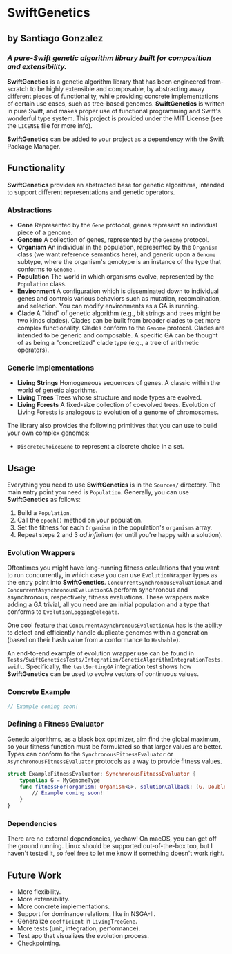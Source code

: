 # SwiftGenetics
## by Santiago Gonzalez
### ***A pure-Swift genetic algorithm library built for composition and extensibility.***

**SwiftGenetics** is a genetic algorithm library that has been engineered from-scratch to be highly extensible and composable, by abstracting away different pieces of functionality, while providing concrete implementations of certain use cases, such as tree-based genomes. **SwiftGenetics** is written in pure Swift, and makes proper use of functional programming and Swift's wonderful type system. This project is provided under the MIT License (see the `LICENSE` file for more info).

**SwiftGenetics** can be added to your project as a dependency with the Swift Package Manager.

## Functionality

**SwiftGenetics** provides an abstracted base for genetic algorithms, intended to support different representations and genetic operators.

### Abstractions

* **Gene** Represented by the `Gene` protocol, genes represent an individual piece of a genome.
* **Genome** A collection of genes, represented by the `Genome` protocol.
* **Organism** An individual in the population, represented by the `Organism` class (we want reference semantics here), and generic upon a `Genome` subtype, where the organism's genotype is an instance of the type that conforms to `Genome` .
* **Population** The world in which organisms evolve, represented by the `Population` class.
* **Environment** A configuration which is disseminated down to individual genes and controls various behaviors such as mutation, recombination, and selection. You can modify environments as a GA is running.
* **Clade** A "kind" of genetic algorithm (e.g., bit strings and trees might be two kinds clades). Clades can be built from broader clades to get more complex functionality. Clades conform to the `Genome` protocol. Clades are intended to be generic and composable. A specific GA can be thought of as being a "concretized" clade type (e.g., a tree of arithmetic operators).

### Generic Implementations

* **Living Strings** Homogeneous sequences of genes. A classic within the world of genetic algorithms.
* **Living Trees** Trees whose structure and node types are evolved.
* **Living Forests** A fixed-size collection of coevolved trees. Evolution of Living Forests is analogous to evolution of a genome of chromosomes.

The library also provides the following primitives that you can use to build your own complex genomes:

* `DiscreteChoiceGene` to represent a discrete choice in a set. 


## Usage

Everything you need to use **SwiftGenetics** is in the `Sources/` directory. The main entry point you need is `Population`. Generally, you can use **SwiftGenetics** as follows:

1. Build a `Population`.
2. Call the `epoch()` method on your population.
3. Set the fitness for each `Organism` in the population's `organisms` array.
4. Repeat steps 2 and 3 *ad infinitum* (or until you're happy with a solution).

### Evolution Wrappers

Oftentimes you might have long-running fitness calculations that you want to run concurrently, in which case you can use `EvolutionWrapper` types as the entry point into **SwiftGenetics**. `ConcurrentSynchronousEvaluationGA` and `ConcurrentAsynchronousEvaluationGA` perform synchronous and asynchronous, respectively, fitness evaluations. These wrappers make adding a GA trivial, all you need are an initial population and a type that conforms to `EvolutionLoggingDelegate`.

One cool feature that `ConcurrentAsynchronousEvaluationGA` has is the ability to detect and efficiently handle duplicate genomes within a generation (based on their hash value from a conformance to `Hashable`).

An end-to-end example of evolution wrapper use can be found in `Tests/SwiftGeneticsTests/Integration/GeneticAlgorithmIntegrationTests.swift`. Specifically, the `testSortingGA` integration test shows how **SwiftGenetics** can be used to evolve vectors of continuous values.

### Concrete Example

```swift
// Example coming soon!
```

### Defining a Fitness Evaluator

Genetic algorithms, as a black box optimizer, aim find the global maximum, so your fitness function must be formulated so that larger values are better. Types can conform to the `SynchronousFitnessEvaluator` or `AsynchronousFitnessEvaluator` protocols as a way to provide fitness values.

```swift
struct ExampleFitnessEvaluator: SynchronousFitnessEvaluator {
	typealias G = MyGenomeType
	func fitnessFor(organism: Organism<G>, solutionCallback: (G, Double) -> ()) -> Double {
		// Example coming soon!
	}
}
```

### Dependencies

There are no external dependencies, yeehaw! On macOS, you can get off the ground running. Linux should be supported out-of-the-box too, but I haven't tested it, so feel free to let me know if something doesn't work right.


## Future Work

* More flexibility.
* More extensibility.
* More concrete implementations.
* Support for dominance relations, like in NSGA-II.
* Generalize `coefficient` in `LivingTreeGene`.
* More tests (unit, integration, performance).
* Test app that visualizes the evolution process.
* Checkpointing.
